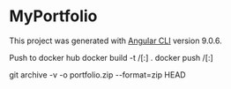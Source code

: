 # MyPortfolio

This project was generated with [Angular CLI](https://github.com/angular/angular-cli) version 9.0.6.

Push to docker hub
docker build -t <hub-user>/<repo-name>[:<tag>] .
docker push <hub-user>/<repo-name>[:<tag>]

git archive -v -o portfolio.zip --format=zip HEAD
